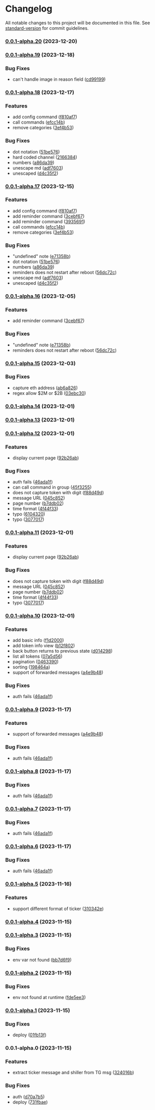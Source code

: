 # Changelog

All notable changes to this project will be documented in this file. See [standard-version](https://github.com/conventional-changelog/standard-version) for commit guidelines.

### [0.0.1-alpha.20](https://github.com/tortuga0x0000/wagmi/compare/v0.0.1-alpha.19...v0.0.1-alpha.20) (2023-12-20)

### [0.0.1-alpha.19](https://github.com/tortuga0x0000/wagmi/compare/v0.0.1-alpha.18...v0.0.1-alpha.19) (2023-12-18)


### Bug Fixes

* can't handle image in reason field ([cd99199](https://github.com/tortuga0x0000/wagmi/commit/cd991998985d057511b7f7cddb7974cc7c9e9e93))

### [0.0.1-alpha.18](https://github.com/tortuga0x0000/wagmi/compare/v0.0.1-alpha.16...v0.0.1-alpha.18) (2023-12-17)


### Features

* add config command ([f810af7](https://github.com/tortuga0x0000/wagmi/commit/f810af71b95838df973eeea62e42877c54a0d37b))
* call commands ([efcc14b](https://github.com/tortuga0x0000/wagmi/commit/efcc14bc8bcc2a3b6f632269aab08e63fd6c3d27))
* remove categories ([3ef4b53](https://github.com/tortuga0x0000/wagmi/commit/3ef4b53630bd2819151f91cbb2f5cf6482d42be2))


### Bug Fixes

* dot notation ([51be576](https://github.com/tortuga0x0000/wagmi/commit/51be5768be46d6e8b26313a9afda829c70c7bc62))
* hard coded channel ([2166384](https://github.com/tortuga0x0000/wagmi/commit/2166384f2c446b70444a7c59b30a573e8d1ed6b9))
* numbers ([a86da39](https://github.com/tortuga0x0000/wagmi/commit/a86da39015c8713caaabc9cbb432c8c1abc34e78))
* unescape md ([adf7603](https://github.com/tortuga0x0000/wagmi/commit/adf76030cda9bdb261459c2c61b6bc1f79a62041))
* unescaped ([d4c35f2](https://github.com/tortuga0x0000/wagmi/commit/d4c35f288be07c2068d5cbddb93344b80a9090d9))

### [0.0.1-alpha.17](https://github.com/tortuga0x0000/wagmi/compare/v0.0.1-alpha.15...v0.0.1-alpha.17) (2023-12-15)


### Features

* add config command ([f810af7](https://github.com/tortuga0x0000/wagmi/commit/f810af71b95838df973eeea62e42877c54a0d37b))
* add reminder command ([3cebf67](https://github.com/tortuga0x0000/wagmi/commit/3cebf6789bc7aee81775e27c54874fe857a1051b))
* add reminder command ([3935691](https://github.com/tortuga0x0000/wagmi/commit/39356913e9a83bb1f2fed4471a1e1a2452cc2cfe))
* call commands ([efcc14b](https://github.com/tortuga0x0000/wagmi/commit/efcc14bc8bcc2a3b6f632269aab08e63fd6c3d27))
* remove categories ([3ef4b53](https://github.com/tortuga0x0000/wagmi/commit/3ef4b53630bd2819151f91cbb2f5cf6482d42be2))


### Bug Fixes

* "undefined" note ([e71358b](https://github.com/tortuga0x0000/wagmi/commit/e71358b4445eb756a971b4021f445216d41d9d00))
* dot notation ([51be576](https://github.com/tortuga0x0000/wagmi/commit/51be5768be46d6e8b26313a9afda829c70c7bc62))
* numbers ([a86da39](https://github.com/tortuga0x0000/wagmi/commit/a86da39015c8713caaabc9cbb432c8c1abc34e78))
* reminders does not restart after reboot ([56dc72c](https://github.com/tortuga0x0000/wagmi/commit/56dc72c321a3a550c60f60dab243bee9f4ace2bf))
* unescape md ([adf7603](https://github.com/tortuga0x0000/wagmi/commit/adf76030cda9bdb261459c2c61b6bc1f79a62041))
* unescaped ([d4c35f2](https://github.com/tortuga0x0000/wagmi/commit/d4c35f288be07c2068d5cbddb93344b80a9090d9))

### [0.0.1-alpha.16](https://github.com/tortuga0x0000/wagmi/compare/v0.0.1-alpha.15...v0.0.1-alpha.16) (2023-12-05)


### Features

* add reminder command ([3cebf67](https://github.com/tortuga0x0000/wagmi/commit/3cebf6789bc7aee81775e27c54874fe857a1051b))

### Bug Fixes

* "undefined" note ([e71358b](https://github.com/tortuga0x0000/wagmi/commit/e71358b4445eb756a971b4021f445216d41d9d00))
* reminders does not restart after reboot ([56dc72c](https://github.com/tortuga0x0000/wagmi/commit/56dc72c321a3a550c60f60dab243bee9f4ace2bf))

### [0.0.1-alpha.15](https://github.com/tortuga0x0000/wagmi/compare/v0.0.1-alpha.14...v0.0.1-alpha.15) (2023-12-03)


### Bug Fixes

* capture eth address ([ab6a826](https://github.com/tortuga0x0000/wagmi/commit/ab6a826bfb088a77546cee12247d487132af7dfb))
* regex allow $2M or $2B ([03ebc30](https://github.com/tortuga0x0000/wagmi/commit/03ebc306989cfa1badb9fc68a7acf43aae0a1a4c))

### [0.0.1-alpha.14](https://github.com/tortuga0x0000/wagmi/compare/v0.0.1-alpha.12...v0.0.1-alpha.14) (2023-12-01)

### [0.0.1-alpha.13](https://github.com/tortuga0x0000/wagmi/compare/v0.0.1-alpha.5...v0.0.1-alpha.13) (2023-12-01)

### [0.0.1-alpha.12](https://github.com/tortuga0x0000/wagmi/compare/v0.0.1-alpha.5...v0.0.1-alpha.12) (2023-12-01)


### Features

* display current page ([92b26ab](https://github.com/tortuga0x0000/wagmi/commit/92b26ab9874d7ebd4a86f475e6d5ae2f75ed3a44))


### Bug Fixes

* auth fails ([46ada1f](https://github.com/tortuga0x0000/wagmi/commit/46ada1f98eb6ea80dd6b2b7ce34a4002462627dc))
* can call command in group ([45f3255](https://github.com/tortuga0x0000/wagmi/commit/45f325566175f9a5c108f0ce299759af4b52b904))
* does not capture token with digit ([f88d49d](https://github.com/tortuga0x0000/wagmi/commit/f88d49d4e831975c3e51666d8afda4f17f472fdf))
* message URL ([045c852](https://github.com/tortuga0x0000/wagmi/commit/045c852c3897e4988b7d79803f283cf9596c8fa5))
* page number ([b7ddb02](https://github.com/tortuga0x0000/wagmi/commit/b7ddb027c7ebc641b886564c15759a4d647d97ee))
* time format ([4f44f33](https://github.com/tortuga0x0000/wagmi/commit/4f44f334e0d631f440e2c1170633d5c3a16f2526))
* typo ([6104320](https://github.com/tortuga0x0000/wagmi/commit/61043203826c6960b31bc481928c479ce28eddd1))
* typo ([3077017](https://github.com/tortuga0x0000/wagmi/commit/3077017c25e74dd8d000d4a531e073117f7f2b55))

### [0.0.1-alpha.11](https://github.com/tortuga0x0000/wagmi/compare/v0.0.1-alpha.5...v0.0.1-alpha.11) (2023-12-01)


### Features

* display current page ([92b26ab](https://github.com/tortuga0x0000/wagmi/commit/92b26ab9874d7ebd4a86f475e6d5ae2f75ed3a44))


### Bug Fixes

* does not capture token with digit ([f88d49d](https://github.com/tortuga0x0000/wagmi/commit/f88d49d4e831975c3e51666d8afda4f17f472fdf))
* message URL ([045c852](https://github.com/tortuga0x0000/wagmi/commit/045c852c3897e4988b7d79803f283cf9596c8fa5))
* page number ([b7ddb02](https://github.com/tortuga0x0000/wagmi/commit/b7ddb027c7ebc641b886564c15759a4d647d97ee))
* time format ([4f44f33](https://github.com/tortuga0x0000/wagmi/commit/4f44f334e0d631f440e2c1170633d5c3a16f2526))
* typo ([3077017](https://github.com/tortuga0x0000/wagmi/commit/3077017c25e74dd8d000d4a531e073117f7f2b55))

### [0.0.1-alpha.10](https://github.com/tortuga0x0000/wagmi/compare/v0.0.1-alpha.5...v0.0.1-alpha.10) (2023-12-01)


### Features

* add basic info ([f1d2000](https://github.com/tortuga0x0000/wagmi/commit/f1d20001974a2c350e020eb00cfdfc5f6d43962a))
* add token info view ([b12f802](https://github.com/tortuga0x0000/wagmi/commit/b12f802fb97b6a5051e5750601b01e496e4d098f))
* back button returns to previous state ([d014298](https://github.com/tortuga0x0000/wagmi/commit/d01429844083f6bfae6c52b7313db070593f2c44))
* list all tokens ([07a5d56](https://github.com/tortuga0x0000/wagmi/commit/07a5d560ab2f4100ab816f1253c454cb77ebb949))
* pagination ([0463390](https://github.com/tortuga0x0000/wagmi/commit/0463390685aa67f944ea4964a5bc56e3a1d38f54))
* sorting ([198464a](https://github.com/tortuga0x0000/wagmi/commit/198464af87d6949aba31bc712df6dd9123860b85))
* support of forwarded messages ([a4e9b48](https://github.com/tortuga0x0000/wagmi/commit/a4e9b48ef4f772c115fc0239e2a79c2450075b3e))


### Bug Fixes

* auth fails ([46ada1f](https://github.com/tortuga0x0000/wagmi/commit/46ada1f98eb6ea80dd6b2b7ce34a4002462627dc))

### [0.0.1-alpha.9](https://github.com/tortuga0x0000/wagmi/compare/v0.0.1-alpha.5...v0.0.1-alpha.9) (2023-11-17)


### Features

* support of forwarded messages ([a4e9b48](https://github.com/tortuga0x0000/wagmi/commit/a4e9b48ef4f772c115fc0239e2a79c2450075b3e))


### Bug Fixes

* auth fails ([46ada1f](https://github.com/tortuga0x0000/wagmi/commit/46ada1f98eb6ea80dd6b2b7ce34a4002462627dc))

### [0.0.1-alpha.8](https://github.com/tortuga0x0000/wagmi/compare/v0.0.1-alpha.5...v0.0.1-alpha.8) (2023-11-17)


### Bug Fixes

* auth fails ([46ada1f](https://github.com/tortuga0x0000/wagmi/commit/46ada1f98eb6ea80dd6b2b7ce34a4002462627dc))

### [0.0.1-alpha.7](https://github.com/tortuga0x0000/wagmi/compare/v0.0.1-alpha.5...v0.0.1-alpha.7) (2023-11-17)


### Bug Fixes

* auth fails ([46ada1f](https://github.com/tortuga0x0000/wagmi/commit/46ada1f98eb6ea80dd6b2b7ce34a4002462627dc))

### [0.0.1-alpha.6](https://github.com/tortuga0x0000/wagmi/compare/v0.0.1-alpha.5...v0.0.1-alpha.6) (2023-11-17)


### Bug Fixes

* auth fails ([46ada1f](https://github.com/tortuga0x0000/wagmi/commit/46ada1f98eb6ea80dd6b2b7ce34a4002462627dc))

### [0.0.1-alpha.5](https://github.com/tortuga0x0000/wagmi/compare/v0.0.1-alpha.3...v0.0.1-alpha.5) (2023-11-16)


### Features

* support different format of ticker ([310342e](https://github.com/tortuga0x0000/wagmi/commit/310342ee534ccc330d56107bfe78132409200d40))

### [0.0.1-alpha.4](https://github.com/tortuga0x0000/wagmi/compare/v0.0.1-alpha.3...v0.0.1-alpha.4) (2023-11-15)

### [0.0.1-alpha.3](https://github.com/tortuga0x0000/wagmi/compare/v0.0.1-alpha.2...v0.0.1-alpha.3) (2023-11-15)


### Bug Fixes

* env var not found ([bb7d6f9](https://github.com/tortuga0x0000/wagmi/commit/bb7d6f9eb2dac893c85ece6e3a7c7616eb35de0a))

### [0.0.1-alpha.2](https://github.com/tortuga0x0000/wagmi/compare/v0.0.1-alpha.1...v0.0.1-alpha.2) (2023-11-15)


### Bug Fixes

* env not found at runtime ([fde5ee3](https://github.com/tortuga0x0000/wagmi/commit/fde5ee3d7376880a265f19c5366b028382f90b77))

### [0.0.1-alpha.1](https://github.com/tortuga0x0000/wagmi/compare/v0.0.1-alpha.0...v0.0.1-alpha.1) (2023-11-15)


### Bug Fixes

* deploy ([01fb13f](https://github.com/tortuga0x0000/wagmi/commit/01fb13f136eb6f986f403b63565c2993efda876d))

### 0.0.1-alpha.0 (2023-11-15)


### Features

* extract ticker message and shiller from TG msg ([324016b](https://github.com/tortuga0x0000/wagmi/commit/324016be8e2eb9f08611a4fc2286fa9fdaa35858))


### Bug Fixes

* auth ([d70a7b5](https://github.com/tortuga0x0000/wagmi/commit/d70a7b5eb40fa42f94e334c39fa64f2ec58cf25b))
* deploy ([731fbae](https://github.com/tortuga0x0000/wagmi/commit/731fbae148b214cb0ef0f11241ce9f76988f890d))

